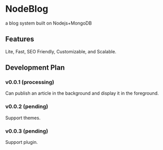 # NodeBlog

a blog system built on Nodejs+MongoDB

## Features

Lite, Fast, SEO Friendly, Customizable, and Scalable.

## Development Plan

### v0.0.1 (processing)

Can publish an article in the background and display it in the foreground.

### v0.0.2 (pending)

Support themes.

### v0.0.3 (pending)

Support plugin.
